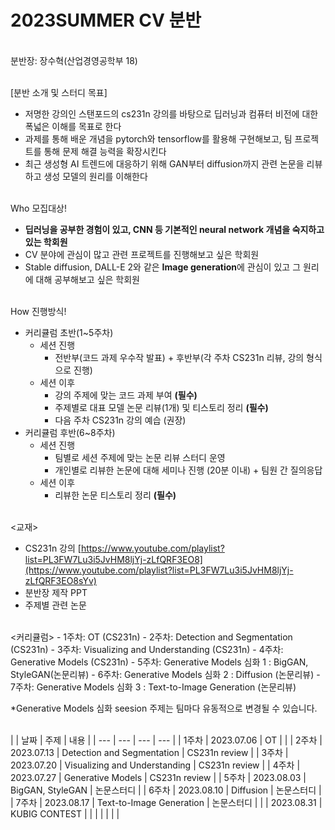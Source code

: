 # 2023SUMMER CV 분반
<br/>
분반장: 장수혁(산업경영공학부 18)
<br/><br/>

[분반 소개 및 스터디 목표]

- 저명한 강의인 스탠포드의 cs231n 강의를 바탕으로 딥러닝과 컴퓨터 비전에 대한 폭넓은 이해를 목표로 한다
- 과제를 통해 배운 개념을 pytorch와 tensorflow를 활용해 구현해보고, 팀 프로젝트를 통해 문제 해결 능력을 확장시킨다
- 최근 생성형 AI 트렌드에 대응하기 위해 GAN부터 diffusion까지 관련 논문을 리뷰하고 생성 모델의 원리를 이해한다
<br/>
Who 모집대상!

- **딥러닝을 공부한 경험이 있고, CNN 등 기본적인 neural network 개념을 숙지하고 있는 학회원**
- CV 분야에 관심이 많고 관련 프로젝트를 진행해보고 싶은 학회원
- Stable diffusion, DALL-E 2와 같은 **Image generation**에 관심이 있고 그 원리에 대해 공부해보고 싶은 학회원
<br/>
How 진행방식!

- 커리큘럼 초반(1~5주차)
    - 세션 진행
        - 전반부(코드 과제 우수작 발표) + 후반부(각 주차 CS231n 리뷰, 강의 형식으로 진행)
    - 세션 이후
        - 강의 주제에 맞는 코드 과제 부여 **(필수)**
        - 주제별로 대표 모델 논문 리뷰(1개) 및 티스토리 정리 **(필수)**
        - 다음 주차 CS231n 강의 예습 (권장)
- 커리큘럼 후반(6~8주차)
    - 세션 진행
        - 팀별로 세션 주제에 맞는 논문 리뷰 스터디 운영
        - 개인별로 리뷰한 논문에 대해 세미나 진행 (20분 이내) + 팀원 간 질의응답
    - 세션 이후
        - 리뷰한 논문 티스토리 정리 **(필수)**
<br/>
<교재>

- CS231n 강의 [https://www.youtube.com/playlist?list=PL3FW7Lu3i5JvHM8ljYj-zLfQRF3EO8](https://www.youtube.com/playlist?list=PL3FW7Lu3i5JvHM8ljYj-zLfQRF3EO8sYv)
- 분반장 제작 PPT
- 주제별 관련 논문
<br/>
<커리큘럼>
- 1주차: OT (CS231n)
- 2주차: Detection and Segmentation (CS231n)
- 3주차: Visualizing and Understanding (CS231n)
- 4주차: Generative Models (CS231n)
- 5주차: Generative Models 심화 1 : BigGAN, StyleGAN(논문리뷰)
- 6주차: Generative Models 심화 2 : Diffusion (논문리뷰)
- 7주차: Generative Models 심화 3 : Text-to-Image Generation (논문리뷰)

*Generative Models 심화 seesion 주제는 팀마다 유동적으로 변경될 수 있습니다.

<br/>
|  | 날짜 | 주제 | 내용 |
| --- | --- | --- | --- |
| 1주차 | 2023.07.06 | OT |  |
| 2주차 | 2023.07.13 | Detection and Segmentation | CS231n review |
| 3주차 | 2023.07.20 | Visualizing and Understanding | CS231n review |
| 4주차 | 2023.07.27 | Generative Models | CS231n review |
| 5주차 | 2023.08.03 | BigGAN, StyleGAN | 논문스터디 |
| 6주차 | 2023.08.10 | Diffusion | 논문스터디 |
| 7주차 | 2023.08.17 | Text-to-Image Generation | 논문스터디 |
|  | 2023.08.31 | KUBIG CONTEST |  |
|  |  |  |  |
